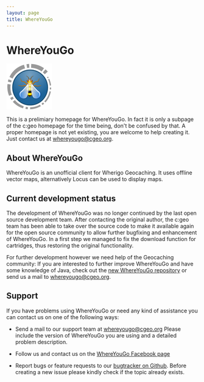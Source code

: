 ```yaml
---
layout: page
title: WhereYouGo
---
```


# WhereYouGo 

![WhereYouGo Logo](images/whereyougo.png)

This is a prelimiary homepage for WhereYouGo. In fact it is only a subpage of the c:geo homepage for the time being, don't be confused by that.
A proper homepage is not yet existing, you are welcome to help creating it. Just contact us at [whereyougo@cgeo.org](mailto:whereyougo@cgeo.org?subject=WhereYouGo-Homepage).

## About WhereYouGo

WhereYouGo is an unofficial client for Wherigo Geocaching. It uses offline vector maps, alternatively Locus can be used to display maps.

## Current development status

The development of WhereYouGo was no longer continued by the last open source development team. After contacting the original author, the c:geo team has been able to take over the source code to make it available again for the open source community to allow further bugfixing and enhancement of WhereYouGo.
In a first step we managed to fix the download function for cartridges, thus restoring the original functionality.

For further development however we need help of the Geocaching community:
If you are interested to further improve WhereYouGo and have some knowledge of Java, check out the [new WhereYouGo repository](https://github.com/cgeo/WhereYouGo) or send us a mail to [whereyougo@cgeo.org](mailto:whereyougo@cgeo.org?subject=WhereYouGo-Development).

## Support

If you have problems using WhereYouGo or need any kind of assistance you can contact us on one of the following ways:

- Send a mail to our support team at [whereyougo@cgeo.org](mailto:whereyougo@cgeo.org)
  Please include the version of WhereYouGo you are using and a detailed problem description.

- Follow us and contact us on the [WhereYouGo Facebook page](https://facebook.com/android.wherigo)

- Report bugs or feature requests to our [bugtracker on Github](https://github.com/cgeo/WhereYouGo/issues).
  Before creating a new issue please kindly check if the topic already exists.
